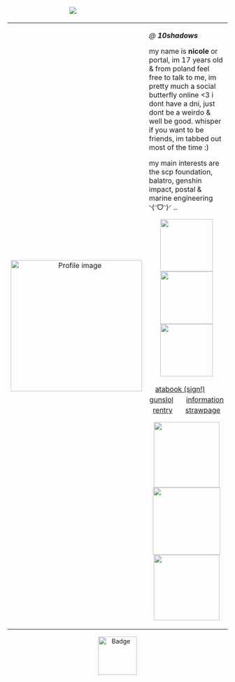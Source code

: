 ㅤㅤㅤㅤㅤㅤㅤㅤㅤㅤㅤ![](https://komarev.com/ghpvc/?username=10shadows&amp;label=ecdysis&amp;color=gray&amp;style=plastic)
<table>
  <tr>
    <td width="40%" align="center">
      <img src="https://files.catbox.moe/wrwn7l.png" width="300" alt="Profile image">
    </td>
    <td width="60%" valign="top">
      <p><i>@ <b>10shadows</b></i></p>
      <p>
        my name is <b>nicole</b> or portal, im 17 years old & from poland  
        feel free to talk to me, im pretty much a social butterfly online &lt;3  
        i dont have a dni, just dont be a weirdo & well be good.  
        whisper if you want to be friends, im tabbed out most of the time :)
      </p>
      <p>
        my main interests are the scp foundation, balatro, genshin impact, postal & marine engineering ◝(ᵔᗜᵔ)◜ ..
      </p>
      <p align="center">
        <img src="https://nustuff.carrd.co/assets/images/gallery15/6c07f5d1.jpg?v=0a15e1db" width="120">
        <img src="https://nustuff.carrd.co/assets/images/gallery14/fddd6af2.jpg?v=0a15e1db" width="120">
        <img src="https://nustuff.carrd.co/assets/images/gallery10/04d9e96d.png?v=0a15e1db" width="120">
      </p>
 <p align="center"> <a href="https://portal.atabook.org/">atabook (sign!)</a>ㅤㅤ<a href="https://guns.lol/repentance">gunslol</a>ㅤㅤ<a href="https://rentry.co/angelofdarkness">information rentry</a>ㅤㅤ<a href="https://madnesscombat.straw.page/">strawpage</a>
</p>
      <p align="center">
        <img src="https://gifcity.carrd.co/assets/images/gallery18/e87e8a26.gif?v=e3c0bc0f" width="150">
        <img src="https://gifcity.carrd.co/assets/images/gallery18/33b6e7f8.gif?v=e3c0bc0f" width="154">
        <img src="https://supplies.ju.mp/assets/images/gallery07/f60bbb94.gif?v=1c1ba870" width="150">
      </p>
    </td>
  </tr>
</table>

<p align="center">
  <img src="https://camo.githubusercontent.com/1f941bcc72143af0aa58af1b9839b12895f25f8904c62c04a102ff03d2d3976f/68747470733a2f2f66696c65732e636174626f782e6d6f652f3666726a676c2e706e67" width="88" alt="Badge">
</p>
